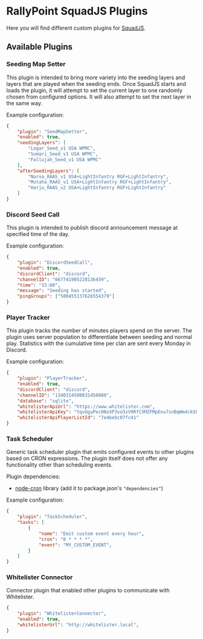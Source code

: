 # RallyPoint SquadJS Plugins

Here you will find different custom plugins for [SquadJS](https://github.com/Team-Silver-Sphere/SquadJS).


## Available Plugins

### Seeding Map Setter

This plugin is intended to bring more variety into the seeding layers and layers that are played when the seeding
ends. Once SquadJS starts and loads the plugin, it will attempt to set the current layer to one randomly chosen
from configured options. It will also attempt to set the next layer in the same way.

Example configuration:

```json
{
    "plugin": "SeedMapSetter",
    "enabled": true,
    "seedingLayers": [
        "Logar_Seed_v1 USA WPMC",
        "Sumari_Seed_v1 USA WPMC",
        "Fallujah_Seed_v1 USA WPMC"
    ],
    "afterSeedingLayers": [
        "Narva_RAAS_v1 USA+LightInfantry RGF+LightInfantry",
        "Mutaha_RAAS_v1 USA+LightInfantry RGF+LightInfantry",
        "Harju_RAAS_v2 USA+LightInfantry RGF+LightInfantry"
    ]
}
```


### Discord Seed Call

This plugin is intended to publish discord announcement message at specified time of the day.

Example configuration:

```json
{
    "plugin": "DiscordSeedCall",
    "enabled": true,
    "discordClient": "discord",
    "channelID": "667741905228136459",
    "time": "15:00",
    "message": "Seeding has started",
    "pingGroups": ["500455137626554379"]
}
```


### Player Tracker

This plugin tracks the number of minutes players spend on the server. The plugin uses server population to
differentiate between seeding and normal play. Statistics with the cumulative time per clan are sent every Monday in Discord.

Example configuration:

```json
{
    "plugin": "PlayerTracker",
    "enabled": true,
    "discordClient": "discord",
    "channelID": "1340314500031450080",
    "database": "sqlite",
    "whitelisterApiUrl": "https://www.whitelister.com",
    "whitelisterApiKey": "tqvUguPec0NzXP3vo3zV9RfCXMZFMpEnu7snBqWm4ckSUltqxSKa6tyEO",
    "whitelisterApiPlayerListId": "7e4bebc07fc41"
}
```


### Task Scheduler

Generic task scheduler plugin that emits configured events to other plugins based on CRON expressions.
The plugin itself does not offer any functionality other than scheduling events.

Plugin dependencies:

* [node-cron](https://www.npmjs.com/package/node-cron) library (add it to package.json's `"dependencies"`)

Example configuration:

```json
{
    "plugin": "TaskScheduler",
    "tasks": [
        {
            "name": "Emit custom event every hour",
            "cron": "0 * * * *",
            "event": "MY_CUSTOM_EVENT",
        }
    ]
}
```


### Whitelister Connector

Connector plugin that enabled other plugins to communicate with Whitelister.

```json
{
    "plugin": "WhitelisterConnector",
    "enabled": true,
    "whitelisterUrl": "http://whitelister.local",
}
```
